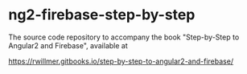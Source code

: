 # ng2-firebase-step-by-step

The source code repository to accompany the book "Step-by-Step to Angular2 and Firebase", available at

https://rwillmer.gitbooks.io/step-by-step-to-angular2-and-firebase/

